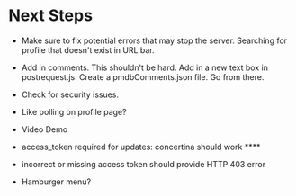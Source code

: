 # Next Steps #

* Make sure to fix potential errors that may stop the server. Searching for profile that doesn't exist in URL bar.

* Add in comments. This shouldn't be hard. Add in a new text box in postrequest.js. Create a pmdbComments.json file. Go from there.

* Check for security issues.

* Like polling on profile page?

* Video Demo

* access_token required for updates: concertina should work ****

* incorrect or missing access token should provide HTTP 403 error

* Hamburger menu?
